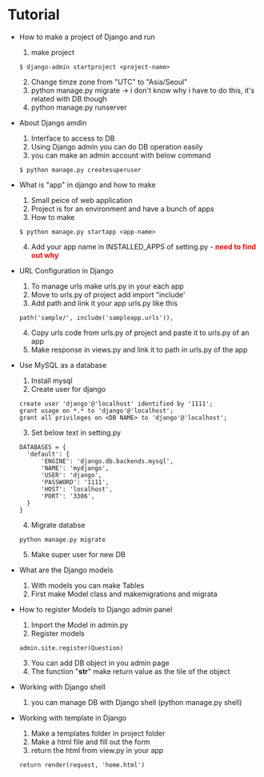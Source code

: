 # Tutorial

- How to make a project of Django and run

  1. make project

  ```
  $ django-admin startproject <project-name>
  ```

  2. Change timze zone from "UTC" to "Asia/Seoul"
  3. python manage.py migrate -> i don't know why i have to do this, it's related with DB though
  4. python manage.py runserver

- About Django amdin

  1. Interface to access to DB
  2. Using Django admin you can do DB operation easily
  3. you can make an admin account with below command

  ```
  $ python manage.py createsuperuser
  ```

- What is "app" in django and how to make
  1. Small peice of web application
  2. Project is for an environment and have a bunch of apps
  3. How to make
  ```
  $ python manage.py startapp <app-name>
  ```
  4. Add your app name in INSTALLED_APPS of setting.py - <b><span style="color:red">need to find out why</b>
- URL Configuration in Django

  1. To manage urls make urls.py in your each app
  2. Move to urls.py of project add import "include'
  3. Add path and link it your app urls.py like this

  ```
  path('sample/', include('sampleapp.urls')),
  ```

  4. Copy urls code from urls.py of project and paste it to urls.py of an app
  5. Make response in views.py and link it to path in urls.py of the app

- Use MySQL as a database

  1. Install mysql
  2. Create user for django

  ```
  create user 'django'@'localhost' identified by '1111';
  grant usage on *.* to 'django'@'localhost';
  grant all privileges on <DB NAME> to 'django'@'localhost';
  ```

  3. Set below text in setting.py

  ```
  DATABASES = {
    'default': {
        'ENGINE': 'django.db.backends.mysql',
        'NAME': 'mydjango',
        'USER': 'django',
        'PASSWORD': '1111',
        'HOST': 'localhost',
        'PORT': '3306',
    }
  }
  ```

  4. Migrate databse

  ```
  python manage.py migrate
  ```

  5. Make super user for new DB

- What are the Django models

  1.  With models you can make Tables
  2.  First make Model class and makemigrations and migrata

- How to register Models to Django admin panel

  1. Import the Model in admin.py
  2. Register models

  ```
  admin.site.register(Question)
  ```

  3. You can add DB object in you admin page
  4. The function "**str**" make return value as the tile of the object

- Working with Django shell

  1. you can manage DB with Django shell (python manage.py shell)

- Working with template in Django

  1. Make a templates folder in project folder
  2. Make a html file and fill out the form
  3. return the html from view.py in your app

  ```
  return render(request, 'home.html')
  ```
